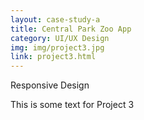 ```yaml
---
layout: case-study-a
title: Central Park Zoo App
category: UI/UX Design
img: img/project3.jpg
link: project3.html
---
```


Responsive Design

This is some text for Project 3